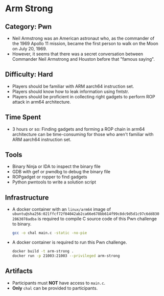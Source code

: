 # Arm Strong

## Category: Pwn

* Neil Armstrong was an American astronaut who, as the commander of the 1969 Apollo 11 mission, became the first person to walk on the Moon on July 20, 1969.
* However, it seems that there was a secret conversation between Commander Neil Armstrong and Houston before that "famous saying".

## Difficulty: Hard

* Players should be familiar with ARM aarch64 instruction set.
* Players should know how to leak information using fmtstr.
* Players should be proficient in collecting right gadgets to perform ROP attack in arm64 architecture.

## Time Spent

* 3 hours or so: Finding gadgets and forming a ROP chain in arm64 architecture can be time-consuming for those who aren't familiar with ARM aarch64 instruction set.

## Tools

* Binary Ninja or IDA to inspect the binary file
* GDB with gef or pwndbg to debug the binary file
* ROPgadget or ropper to find gadgets
* Python pwntools to write a solution script

## Infrastructure

* A docker container with an `linux/arm64` image of `ubuntu@sha256:021ffcf72f04042ab2ca66e678bb614f99c8dc9d5d1c97c6dd8302863078adba` is required to compile C source code of this Pwn challenge to binary.
    ```bash
    gcc -o chal main.c -static -no-pie
    ```

* A docker container is required to run this Pwn challenge.
    ```bash
    docker build -t arm-strong .
    docker run -p 21003:21003 --privileged arm-strong
    ```

## Artifacts

* Participants must **NOT** have access to `main.c`.
* **Only** `chal` can be provided to participants.
